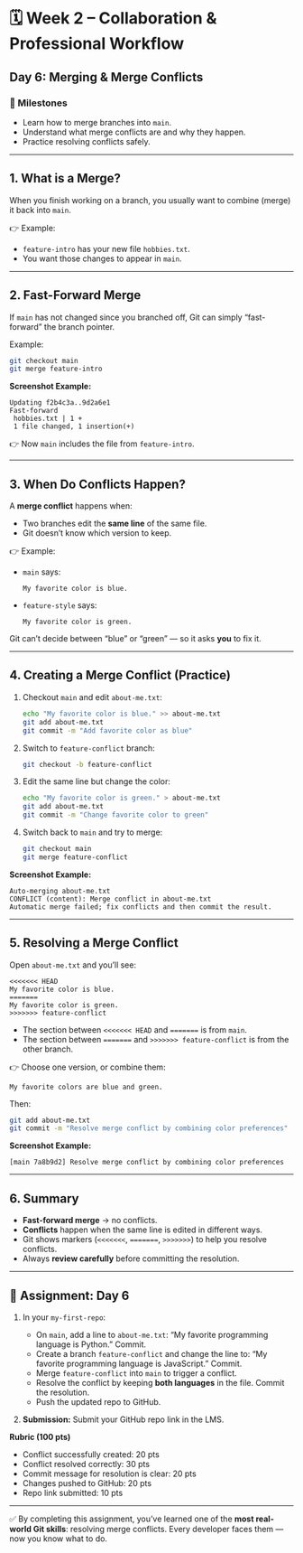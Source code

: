 # 🗓 Week 2 – Collaboration & Professional Workflow

## Day 6: Merging & Merge Conflicts

### 🎯 Milestones

* Learn how to merge branches into `main`.
* Understand what merge conflicts are and why they happen.
* Practice resolving conflicts safely.

---

## 1. What is a Merge?

When you finish working on a branch, you usually want to combine (merge) it back into `main`.

👉 Example:

* `feature-intro` has your new file `hobbies.txt`.
* You want those changes to appear in `main`.

---

## 2. Fast-Forward Merge

If `main` has not changed since you branched off, Git can simply “fast-forward” the branch pointer.

Example:

```bash
git checkout main
git merge feature-intro
```

**Screenshot Example:**

```
Updating f2b4c3a..9d2a6e1
Fast-forward
 hobbies.txt | 1 +
 1 file changed, 1 insertion(+)
```

👉 Now `main` includes the file from `feature-intro`.

---

## 3. When Do Conflicts Happen?

A **merge conflict** happens when:

* Two branches edit the **same line** of the same file.
* Git doesn’t know which version to keep.

👉 Example:

* `main` says:

  ```
  My favorite color is blue.
  ```
* `feature-style` says:

  ```
  My favorite color is green.
  ```

Git can’t decide between “blue” or “green” — so it asks **you** to fix it.

---

## 4. Creating a Merge Conflict (Practice)

1. Checkout `main` and edit `about-me.txt`:

   ```bash
   echo "My favorite color is blue." >> about-me.txt
   git add about-me.txt
   git commit -m "Add favorite color as blue"
   ```
2. Switch to `feature-conflict` branch:

   ```bash
   git checkout -b feature-conflict
   ```
3. Edit the same line but change the color:

   ```bash
   echo "My favorite color is green." > about-me.txt
   git add about-me.txt
   git commit -m "Change favorite color to green"
   ```
4. Switch back to `main` and try to merge:

   ```bash
   git checkout main
   git merge feature-conflict
   ```

**Screenshot Example:**

```
Auto-merging about-me.txt
CONFLICT (content): Merge conflict in about-me.txt
Automatic merge failed; fix conflicts and then commit the result.
```

---

## 5. Resolving a Merge Conflict

Open `about-me.txt` and you’ll see:

```text
<<<<<<< HEAD
My favorite color is blue.
=======
My favorite color is green.
>>>>>>> feature-conflict
```

* The section between `<<<<<<< HEAD` and `=======` is from `main`.
* The section between `=======` and `>>>>>>> feature-conflict` is from the other branch.

👉 Choose one version, or combine them:

```text
My favorite colors are blue and green.
```

Then:

```bash
git add about-me.txt
git commit -m "Resolve merge conflict by combining color preferences"
```

**Screenshot Example:**

```
[main 7a8b9d2] Resolve merge conflict by combining color preferences
```

---

## 6. Summary

* **Fast-forward merge** → no conflicts.
* **Conflicts** happen when the same line is edited in different ways.
* Git shows markers (`<<<<<<<`, `=======`, `>>>>>>>`) to help you resolve conflicts.
* Always **review carefully** before committing the resolution.

---

## 📝 Assignment: Day 6

1. In your `my-first-repo`:

   * On `main`, add a line to `about-me.txt`: “My favorite programming language is Python.” Commit.
   * Create a branch `feature-conflict` and change the line to: “My favorite programming language is JavaScript.” Commit.
   * Merge `feature-conflict` into `main` to trigger a conflict.
   * Resolve the conflict by keeping **both languages** in the file. Commit the resolution.
   * Push the updated repo to GitHub.
2. **Submission:** Submit your GitHub repo link in the LMS.

**Rubric (100 pts)**

* Conflict successfully created: 20 pts
* Conflict resolved correctly: 30 pts
* Commit message for resolution is clear: 20 pts
* Changes pushed to GitHub: 20 pts
* Repo link submitted: 10 pts

---

✅ By completing this assignment, you’ve learned one of the **most real-world Git skills**: resolving merge conflicts. Every developer faces them — now you know what to do.